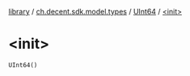 [library](../../index.md) / [ch.decent.sdk.model.types](../index.md) / [UInt64](index.md) / [&lt;init&gt;](./-init-.md)

# &lt;init&gt;

`UInt64()`